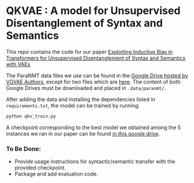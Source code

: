 # QKVAE : A model for Unsupervised Disentanglement of Syntax and Semantics
This repo contains the code for our paper [Exploiting Inductive Bias in Transformers for Unsupervised Disentanglement
 of Syntax and Semantics with VAEs](https://aclanthology.org/2022.naacl-main.423/)
 
 The ParaNMT data files we use can be found in the [Google Drive hosted by VGVAE Authors](https://drive.google.com/drive/folders/1HHDlUT_-WpedL6zNYpcN94cLwed_yyrP), except for two files which are [here](https://drive.google.com/drive/folders/1o5r8UBu8efXgN5vPjb3p622CJZDFPfwD?usp=sharing).
 The content of both Google Drives must be downloaded and placed in ```.data/paranmt/```.
 
 After adding the data and installing the dependencies listed in ``requirements.txt``,
 the model can be trained by running:
 ```bash
python qkv_train.py
```
A checkpoint corresponding to the best model we obtained among the 5 instances we ran 
in our paper can be found [in this google drive](https://drive.google.com/file/d/1LEBovmLN3kkHNE7Z_nk5IACMxhyk5-G4/view?usp=sharing).
 
 
 ### To Be Done:
 - Provide usage instructions for syntactic/semantic transfer with the provided
   checkpoint.
 - Package and add evaluation code.
